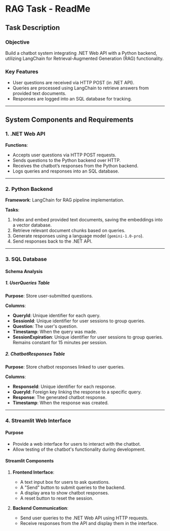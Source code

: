 # **RAG Task - ReadMe**

## **Task Description**

### **Objective**  
Build a chatbot system integrating .NET Web API with a Python backend, utilizing LangChain for Retrieval-Augmented Generation (RAG) functionality.

### **Key Features**
- User questions are received via HTTP POST (in .NET API).  
- Queries are processed using LangChain to retrieve answers from provided text documents.  
- Responses are logged into an SQL database for tracking.

---

## **System Components and Requirements**

### **1. .NET Web API**  
**Functions**:  
- Accepts user questions via HTTP POST requests.  
- Sends questions to the Python backend over HTTP.  
- Receives the chatbot’s responses from the Python backend.  
- Logs queries and responses into an SQL database.

---

### **2. Python Backend**  
**Framework**: LangChain for RAG pipeline implementation.  

**Tasks**:  
1. Index and embed provided text documents, saving the embeddings into a vector database.  
2. Retrieve relevant document chunks based on queries.  
3. Generate responses using a language model (`gemini-1.0-pro`).  
4. Send responses back to the .NET API.

---

### **3. SQL Database**

#### **Schema Analysis**

##### **1. UserQueries Table**  
**Purpose**: Store user-submitted questions.  

**Columns**:  
- **QueryId**: Unique identifier for each query.  
- **SessionId**: Unique identifier for user sessions to group queries.  
- **Question**: The user's question.  
- **Timestamp**: When the query was made.  
- **SessionExpiration**: Unique identifier for user sessions to group queries. Remains constant for 15 minutes per session.  

##### **2. ChatbotResponses Table**  
**Purpose**: Store chatbot responses linked to user queries.  

**Columns**:  
- **ResponseId**: Unique identifier for each response.  
- **QueryId**: Foreign key linking the response to a specific query.  
- **Response**: The generated chatbot response.  
- **Timestamp**: When the response was created.

---

### **4. Streamlit Web Interface**

#### **Purpose**  
- Provide a web interface for users to interact with the chatbot.  
- Allow testing of the chatbot's functionality during development.

#### **Streamlit Components**  

1. **Frontend Interface**:  
   - A text input box for users to ask questions.  
   - A "Send" button to submit queries to the backend.  
   - A display area to show chatbot responses.  
   - A reset button to reset the session.  

2. **Backend Communication**:  
   - Send user queries to the .NET Web API using HTTP requests.  
   - Receive responses from the API and display them in the interface.
